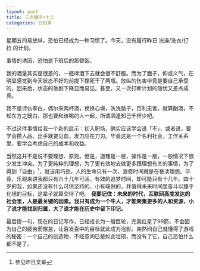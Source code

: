 ```yaml
---
layout: post
title: 三次循环•十二
categories: 日知录
---
```



星期五的易放纵，恐怕已经成为一种习惯了。今天，没有履行昨日 洗澡/洗衣/打扫 的计划。

事情的诱因，恐怕是下班后的那顿饭。

我的酒量其实是很差的，一瓶啤酒下去就会很不舒服。而为了面子，抑或义气，在明显感觉到今天状态不好的前提下撑死干了两瓶。放纵的伤害毕竟是要自己承受的，回来后，状态的急剧下降显而易见。甚至，又一次打断计划的隐忧又差点成真。

我不是诗仙李白，偶尔来两杯酒，换换心境，洗洗脑子，百利无害。就算酗酒，不知东方之既白，那也要和该喝的人一起，所谓酒逢知己千杯少吧。

不过这件事情给我一个新的启示：初入职场，确实应该学会说「不」，或者说，要学会攒人品。出手就要见血，发力应在刀刃。毕竟这是一个名利社会，工作关系里，要学会考虑自己的成本和收益。

当然这并不是说不要理想、原则。但是，道理是一层，操作是一层，一般情况下很少发生冲突。为了更纯粹的理想，为了更有效地去做更多跟理想有关的事情，为了得到「自由」[^1]，就该用巧劲。人的生命只有一次，浪费时间就是在亵渎理想。毕竟，乐观来讲我都只有六十几年可活，有效的追梦时间，却可能只有十几年。四十岁的我，如果还没有什么可供坚持的、小有端倪的，并值得未来时间里奋斗以臻于化境的目标，这辈子就算交待了吧。 __我要记住：未来的时代，互联网高度发达的社会里，人是最关键的因素。我只有成为一个牛人，才能聚集更多的人和资源，小了说才能找到归属，大了说才能在历史中留下印记。__

最后提一句，现在的日记写作，已经成长为一艘巨轮，完美红星了99箭，不会因为自己的疲劳而懈怠，让百发百中的目标就此成为泡影。突然间自己就懂得了游戏的秘密：一个自己的创造物，不经意间已是如此壮硕，而没有了它，自己恐怕什么都不是了。

[^1]: 参见昨日文章